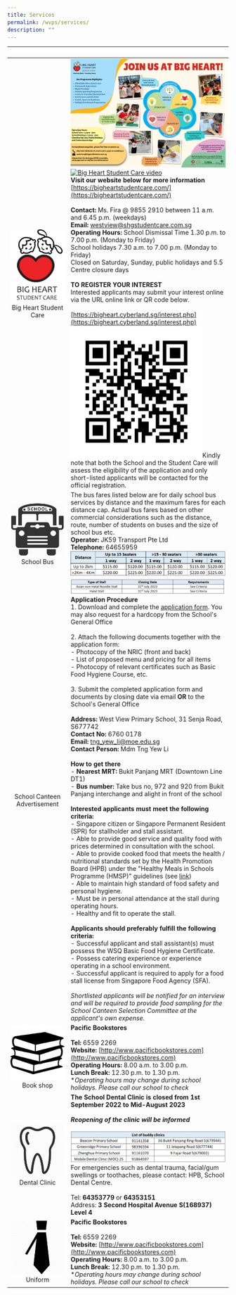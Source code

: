 ```yaml
---
title: Services
permalink: /wvps/services/
description: ""
---
```

|&nbsp;|&nbsp;|
|:----------:|----------|
|![Big heart student care logo](/images/logo.jpeg)Big Heart Student Care|![Information of Big Heart Student Care centre](/images/West%20View%20SCC%20Info.png)<br>[![Big Heart Student Care video](https://img.youtube.com/vi/Do4hSWR8s4o/0.jpg)](https://www.youtube.com/watch?v=Do4hSWR8s4o)<br>**Visit our website below for more information**<br>[https://bigheartstudentcare.com/](https://bigheartstudentcare.com/)<br><br>**Contact:** Ms. Fira @ 9855 2910 between 11 a.m. and 6.45 p.m. (weekdays)<br>**Email:** westview@shgstudentcare.com.sg<br>**Operating Hours:** School Dismissal Time 1.30 p.m. to 7.00 p.m. (Monday to Friday)<br>School holidays 7.30 a.m. to 7.00 p.m. (Monday to Friday)<br>Closed on Saturday, Sunday, public holidays and 5.5 Centre closure days<br><br>**TO REGISTER YOUR INTEREST**<br>Interested applicants may submit your interest online via the URL online link or QR code below.<br><br>[https://bigheart.cyberland.sg/interest.php](https://bigheart.cyberland.sg/interest.php)<br>![](/images/Services/registration%20qr%20code.png)Kindly note that both the School and the Student Care will assess the eligibility of the application and only short-listed applicants will be contacted for the official registration.|
|![Icon of a school bus](/images/bus.png)School Bus|The bus fares listed below are for daily school bus services by distance and the maximum fares for each distance cap. Actual bus fares based on other commercial considerations such as the distance, route, number of students on buses and the size of school bus etc.<br>**Operator:** JK59 Transport Pte Ltd<br>**Telephone:** 64655959<br>![A table showing the fares for the school bus](/images/Services/school%20bus%20fares.png)|
|School Canteen Advertisement|![](/images/Services/canteen%20stall%20advert.PNG)**Application Procedure**<br> 1. Download and complete the [application form](/files/appexistingsch_application%20form.pdf). You may also request for a hardcopy from the School's General Office<br><br>2. Attach the following documents together with the application form:<br> - Photocopy of the NRIC (front and back)<br>- List of proposed menu and pricing for all items<br>- Photocopy of relevant certificates such as Basic Food Hygiene Course, etc.<br><br>3. Submit the completed application form and documents by closing date via email **OR** to the School's General Office<br><br> **Address:** West View Primary School, 31 Senja Road, S677742<br>**Contact No:** 6760 0178<br>**Email:** [tng_yew_li@moe.edu.sg](mailto:tng_yew_li@moe.edu.sg)<br>**Contact Person:** Mdm Tng Yew Li<br><br>**How to get there**<br>- **Nearest MRT:** Bukit Panjang MRT (Downtown Line DT1)<br>- **Bus number:** Take bus no, 972 and 920 from Bukit Panjang interchange and alight in front of the school<br><br>**Interested applicants must meet the following criteria:**<br>- Singapore citizen or Singapore Permanent Resident (SPR) for stallholder and stall assistant.<br>- Able to provide good service and quality food with prices determined in consultation with the school.<br>- Able to provide cooked food that meets the health / nutritional standards set by the Health Promotion Board (HPB) under the "Healthy Meals in Schools Programme (HMSP)" guidelines (see [link](https://www.hpb.gov.sg/schools/school-programmes/healthy-meals-in-schools-programme))<br>- Able to maintain high standard of food safety and personal hygiene.<br>- Must be in personal attendance at the stall during operating hours.<br>- Healthy and fit to operate the stall.<br><br>**Applicants should preferably fulfill the following criteria:**<br>- Successful applicant and stall assistant(s) must possess the WSQ Basic Food Hygiene Certificate.<br>- Possess catering experience or experience operating in a school environment.<br>- Successful applicant is required to apply for a food stall license from Singapore Food Agency (SFA).<br><br>*Shortlisted applicants will be notified for an interview and will be required to provide food sampling for the School Canteen Selection Committee at the applicant's own expense.*|
|![An icon showing a stack of 3 books, indicating a book shop](/images/bookshop.png)Book shop|**Pacific Bookstores**<br><br>**Tel:** 6559 2269<br>**Website:** [http://www.pacificbookstores.com](http://www.pacificbookstores.com)<br>**Operating Hours:** 8.00 a.m. to 3.00 p.m.<br>**Lunch Break:** 12.30 p.m. to 1.30 p.m.<br>**Operating hours may change during school holidays. Please call our school to check*|
|![An icon of a tooth, indicating dental clinic](/images/dental.jpeg)Dental Clinic|**The School Dental Clinic is closed from 1st September 2022 to Mid-August 2023**<br><br>***Reopening of the clinic will be informed***<br><br>![](/images/Services/buddy%20clinics.png)<br>For emergencies such as dental trauma, facial/gum swellings or toothaches, please contact: HPB, School Dental Centre.<br><br>Tel: <strong>64353779</strong> or <strong>64353151</strong><br>Address: <strong>3 Second Hospital Avenue S(168937) Level 4</strong>|
|![An icon of a tie, indicating uniform](/images/uniform.jpeg)Uniform|**Pacific Bookstores**<br><br> **Tel:** 6559 2269<br>**Website:** [http://www.pacificbookstores.com](http://www.pacificbookstores.com)<br>**Operating Hours:** 8.00 a.m. to 3.00 p.m.<br>**Lunch Break:** 12.30 p.m. to 1.30 p.m.<br>**Operating hours may change during school holidays. Please call our school to check*|
